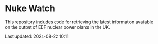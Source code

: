 # Nuke Watch

This repository includes code for retrieving the latest information available on the output of EDF nuclear power plants in the UK.

Last updated: 2024-08-22 10:11